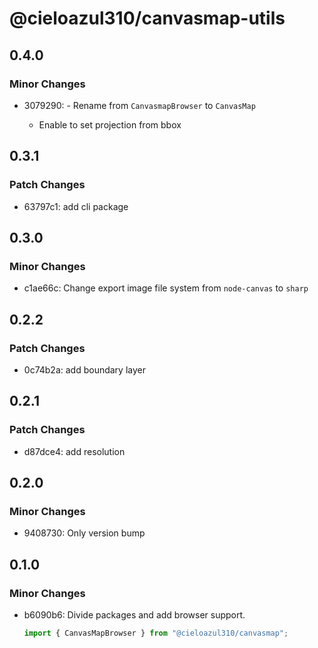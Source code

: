 # @cieloazul310/canvasmap-utils

## 0.4.0

### Minor Changes

- 3079290: - Rename from `CanvasmapBrowser` to `CanvasMap`

  - Enable to set projection from bbox

## 0.3.1

### Patch Changes

- 63797c1: add cli package

## 0.3.0

### Minor Changes

- c1ae66c: Change export image file system from `node-canvas` to `sharp`

## 0.2.2

### Patch Changes

- 0c74b2a: add boundary layer

## 0.2.1

### Patch Changes

- d87dce4: add resolution

## 0.2.0

### Minor Changes

- 9408730: Only version bump

## 0.1.0

### Minor Changes

- b6090b6: Divide packages and add browser support.

  ```ts
  import { CanvasMapBrowser } from "@cieloazul310/canvasmap";
  ```
